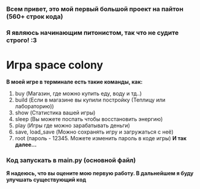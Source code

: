 ### Всем привет, это мой первый большой проект на пайтон (560+ строк кода)
### Я являюсь начинающим питонистом, так что не судите строго! :3

# Игра space colony

**В моей игре в терминале есть такие команды, как:**
1. buy (Магазин, где можно купить еду, воду и тд..)
2. build (Если в магазине вы купили постройку (Теплицу или лабораторию))
3. show (Статистика вашей игры)
4. sleep (Вы можете поспать чтобы восстановить энергию)
5. play (Игры где можно зарабатывать деньги)
6. save, load_save (Можно сохранять игру и загружаться с неё)
7. root (пароль - 12345. Можете изменить пароль в коде игры)
**И так далее...**
### Код запускать в main.py (основной файл)

**Я надеюсь, что вы оцените мою первую работу. В дальнейшем я буду улучшать существующий код**
